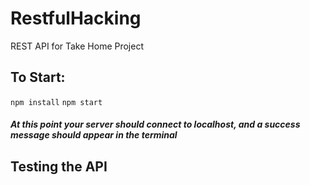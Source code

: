 # RestfulHacking
REST API for Take Home Project

## To Start:
`npm install`
`npm start`

##### At this point your server should connect to localhost, and a success message should appear in the terminal

## Testing the API
